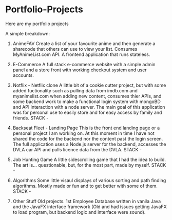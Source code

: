 # Portfolio-Projects
Here are my portfolio projects

A simple breakdown:

1. AnimeFAV
Create a list of your favourite anime and then generate a sharecode that others can use to view your list. Consumes MyAnimeList.com API. A frontend application that runs stateless.

2. E-Commerce
A full stack e-commerce website with a simple admin panel and a store front with working checkout system and user accounts.

3. Notflix - Netflix clone
A little bit of a cookie cutter project, but with some added fuctionality such as pulling data from imdb.com and myanimelist.com when adding new content, consumes thier APIs, and some backend work to make a functional login system with mongoBD and API interaction with a node server. The main goal of this application was for personal use to easily store and for easy access by family and friends.
STACK - 

4. Backseat Fleet - Landing Page
This is the front end landing page or a personal project I am working on. At this moment in time I have not shared the code for the backend 
nor the content past the login screen. The full application uses a Node.js server for the backend, accesses the DVLA car API and pulls licence data from the DVLA. 
STACK -


5. Job Hunting Game
A little sidescrolling game that I had the idea to build. The art is... questionable, but, for the most part, made by myself.
STACK -


6. Algorithms
Some little visaul displays of various sorting and path finding algorithms. Mostly made or fun and to get better with some of them.
STACK -

7. Other Stuff
Old projects. 1st Employee Database written in vanila Java and the JavaFX interface framework (Old and had issues getting JavaFX to load program, but backend logic and interface were sound).
